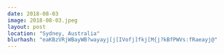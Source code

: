 ```yaml
---
date: 2018-08-03
image: 2018-08-03.jpeg
layout: post
location: "Sydney, Australia"
blurhash: "eaKBzVRjWBayWB?wayayj[j[IVofj]fkj[M{j?kBfPWVs:fRaeayj@"
---
```



